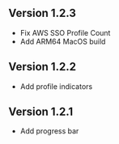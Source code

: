 ## Version 1.2.3
  - Fix AWS SSO Profile Count
  - Add ARM64 MacOS build

## Version 1.2.2
  - Add profile indicators

## Version 1.2.1
  - Add progress bar
